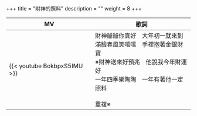 +++
title = "財神的照料"
description = ""
weight = 8
+++

MV  | 歌詞  
--------------|-------
{{< youtube BokbpxS5IMU >}}|財神爺爺你真好　大年初一就來到<br/>滿臉春風笑嘻嘻　手裡抱著金銀財寶<br/>※財神送來好預兆　他說我今年財運好<br/>一年四季樂陶陶　一年有著他一定照料<br/><br/>重複※